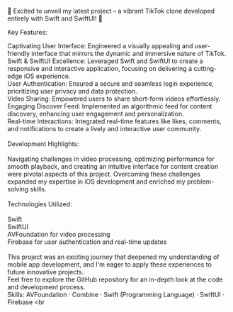 🎥 Excited to unveil my latest project – a vibrant TikTok clone developed entirely with Swift and SwiftUI! 🚀

Key Features:

Captivating User Interface: Engineered a visually appealing and user-friendly interface that mirrors the dynamic and immersive nature of TikTok. <br>
Swift & SwiftUI Excellence: Leveraged Swift and SwiftUI to create a responsive and interactive application, focusing on delivering a cutting-edge iOS experience. <br>
User Authentication: Ensured a secure and seamless login experience, prioritizing user privacy and data protection. <br>
Video Sharing: Empowered users to share short-form videos effortlessly. <br>
Engaging Discover Feed: Implemented an algorithmic feed for content discovery, enhancing user engagement and personalization. <br>
Real-time Interactions: Integrated real-time features like likes, comments, and notifications to create a lively and interactive user community. <br>
<br>
Development Highlights: <br>
<br>
Navigating challenges in video processing, optimizing performance for smooth playback, and creating an intuitive interface for content creation were pivotal aspects of this project. Overcoming these challenges expanded my expertise in iOS development and enriched my problem-solving skills. <br>
<br>
Technologies Utilized: <br>
<br>
Swift <br>
SwiftUI <br>
AVFoundation for video processing <br>
Firebase for user authentication and real-time updates <br>
<br>
This project was an exciting journey that deepened my understanding of mobile app development, and I'm eager to apply these experiences to future innovative projects.
<br>
Feel free to explore the GitHub repository for an in-depth look at the code and development process.
<br>
Skills: AVFoundation · Combine · Swift (Programming Language) · SwiftUI · Firebase
<br

